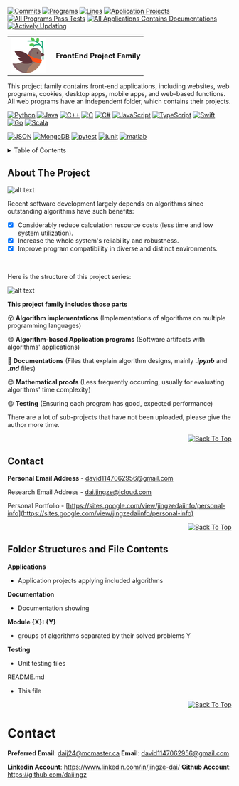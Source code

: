 [![Commits][commits-shield]][commits-url]
[![Programs][programs-shield]][programs-url]
[![Lines][lines-shield]][lines-url]
[![Application Projects][apps-shield]][apps-url]
[![All Programs Pass Tests][appt-shield]][appt-url]
[![All Applications Contains Documentations][aacd-shield]][aacd-url]
[![Actively Updating][au-shield]][au-url]

<!-- PROJECT LOGO -->
<table border="0" cellspacing="0" cellpadding="0">
  <tr>
    <td style="vertical-align: middle;">
      <img src="icon.png" alt="Logo" width="80" height="80" style="background-color: white;" />
    </td>
    <td style="vertical-align: middle; padding-left: 15px;">
      <h3 style="margin: 0;">FrontEnd Project Family</h3>
    </td>
  </tr>
</table>

<p align="left">
  This project family contains front-end applications, including websites, web programs, cookies, desktop apps, mobile apps, and web-based functions. All web programs have an independent folder, which contains their projects.
</p>

[![Python][python-shield]][python-url]
[![Java][java-shield]][java-url]
[![C++][cpp-shield]][cpp-url]
[![C][c-shield]][c-url]
[![C#][csharp-shield]][csharp-url]
[![JavaScript][js-shield]][js-url]
[![TypeScript][ts-shield]][ts-url]
[![Swift][swift-shield]][swift-url]
[![Go][go-shield]][go-url]
[![Scala][scala-shield]][scala-url]

[![JSON][json-shield]][json-url]
[![MongoDB][mdb-shield]][mdb-url]
[![pytest][pytest-shield]][pytest-url]
[![junit][junit-shield]][junit-url]
[![matlab][matlab-shield]][matlab-url]

<!-- TABLE OF CONTENTS -->
<details>
  <summary>Table of Contents</summary>
  <ol>
    <li>
      <a href="#about-the-project">About The Project</a>
    </li>
    <li><a href="#contact">Contact</a></li>
    <li><a href="#folder-structures-and-file-contents">Folder Structures and File Contents</a></li>
  </ol>
</details>



<!-- ABOUT THE PROJECT -->
## About The Project
![alt text](Structure.jpeg)

Recent software development largely depends on algorithms since outstanding algorithms have such benefits:

- [x] Considerably reduce calculation resource costs (less time and low system utilization).
- [x] Increase the whole system's reliability and robustness.
- [x] Improve program compatibility in diverse and distinct environments.

<br>

Here is the structure of this project series:

![alt text](Architecture.jpeg)

**This project family includes those parts**

:open_mouth: **Algorithm implementations** (Implementations of algorithms on multiple programming languages)

:smile: **Algorithm-based Application programs** (Software artifacts with algorithms' applications)

:grimacing: **Documentations** (Files that explain algorithm designs, mainly **_.ipynb_** and **_.md_** files)

:blush: **Mathematical proofs** (Less frequently occurring, usually for evaluating algorithms' time complexity)

:smiley: **Testing** (Ensuring each program has good, expected performance)

There are a lot of sub-projects that have not been uploaded, please give the author more time.

<p align="right">
  <a href="#top">
    <img alt="Back To Top" src="https://img.shields.io/badge/Back_To_Top-black">
  </a>
</p>

<!-- CONTACT -->
## Contact

**Personal Email Address** - david1147062956@gmail.com

Research Email Address - dai.jingze@icloud.com

Personal Portfolio - [https://sites.google.com/view/jingzedaiinfo/personal-info](https://sites.google.com/view/jingzedaiinfo/personal-info)

<p align="right">
  <a href="#top">
    <img alt="Back To Top" src="https://img.shields.io/badge/Back_To_Top-black">
  </a>
</p>

## Folder Structures and File Contents

**Applications**
  - Application projects applying included algorithms

**Documentation**
  - Documentation showing 

**Module {X}: {Y}**
  - groups of algorithms separated by their solved problems Y

**Testing**
  - Unit testing files

README.md
  - This file

<p align="right">
  <a href="#top">
    <img alt="Back To Top" src="https://img.shields.io/badge/Back_To_Top-black">
  </a>
</p>

[commits-shield]: https://img.shields.io/badge/Commits->4k-blue
[commits-url]: https://github.com/daijingz/Algorithm_Implementations/commits/main/
[programs-shield]: https://img.shields.io/badge/Sub_Projects->80-green
[programs-url]: https://github.com/daijingz/Algorithm_Implementations
[lines-shield]: https://img.shields.io/badge/Total_Lines->9300-cyan
[lines-url]: https://github.com/daijingz/Algorithm_Implementations
[apps-shield]: https://img.shields.io/badge/Application_Projects-4-yellow
[apps-url]: https://github.com/daijingz/Algorithm_Implementations/tree/main/Applications
[appt-shield]: https://img.shields.io/badge/All_Programs_Verified_By_Tests-purple
[appt-url]: https://github.com/daijingz/Algorithm_Implementations/tree/main/Testing
[aacd-shield]: https://img.shields.io/badge/All_Applications_Contain_Documentations-orange
[aacd-url]: https://github.com/daijingz/Algorithm_Implementations/tree/main/Documentation
[au-shield]: https://img.shields.io/badge/Actively_Updating-darkred
[au-url]: https://www.linkedin.com/in/jingze-dai/

[python-shield]: https://img.shields.io/badge/Python-blue
[python-url]: https://www.python.org/
[java-shield]: https://img.shields.io/badge/Java-orange
[java-url]: https://www.java.com/en/
[cpp-shield]: https://img.shields.io/badge/C++-pink
[cpp-url]: https://docs.microsoft.com/en-us/cpp/?view=msvc-170
[c-shield]: https://img.shields.io/badge/C-yellow
[c-url]: https://learn.microsoft.com/en-us/cpp/c-language/?view=msvc-170
[csharp-shield]: https://img.shields.io/badge/CSharp-green
[csharp-url]: https://learn.microsoft.com/en-us/dotnet/csharp/
[js-shield]: https://img.shields.io/badge/JavaScript-lightyellow
[js-url]: https://devdocs.io/javascript/
[ts-shield]: https://img.shields.io/badge/TypeScript-lightblue
[ts-url]: https://devdocs.io/typescript/
[swift-shield]: https://img.shields.io/badge/Swift-purple
[swift-url]: https://devdocs.io/swift/
[go-shield]: https://img.shields.io/badge/Go-brown
[go-url]: https://devdocs.io/go/
[scala-shield]: https://img.shields.io/badge/Scala-lightgreen
[scala-url]: https://devdocs.io/scala/

[json-shield]: https://img.shields.io/badge/JSON-grey
[json-url]: https://www.json.org/json-en.html
[mdb-shield]: https://img.shields.io/badge/MongoDB-darkgreen
[mdb-url]: https://www.mongodb.com/
[pytest-shield]: https://img.shields.io/badge/pytest-skyblue
[pytest-url]: https://docs.pytest.org/en/stable/
[junit-shield]: https://img.shields.io/badge/JUnit-lightorange
[junit-url]: https://junit.org/junit5/
[matlab-shield]: https://img.shields.io/badge/MATLAB-darkblue
[matlab-url]: https://www.mathworks.com/products/matlab.html

# Contact
**Preferred Email**: daij24@mcmaster.ca
**Email**: david1147062956@gmail.com

**Linkedin Account**: https://www.linkedin.com/in/jingze-dai/
**Github Account**: https://github.com/daijingz 
